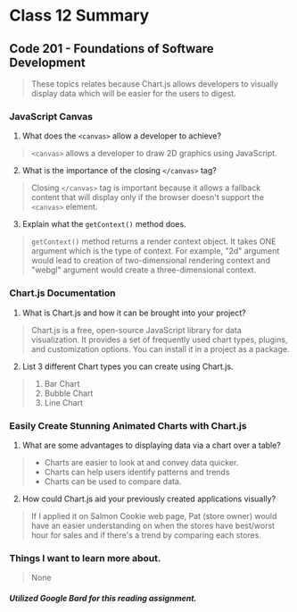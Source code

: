 # Class 12 Summary
## Code 201 - Foundations of Software Development

>  These topics relates because Chart.js allows developers to visually display data which will be easier for the users to digest.

### JavaScript Canvas
1. What does the `<canvas>` allow a developer to achieve?
> `<canvas>` allows a developer to draw 2D graphics using JavaScript.
2. What is the importance of the closing `</canvas>` tag?
> Closing `</canvas>` tag is important because it allows a fallback content that will display only if the browser doesn't support the `<canvas>` element.
3. Explain what the `getContext()` method does.
> `getContext()` method returns a render context object. It takes ONE argument which is the type of context. For example, "2d" argument would lead to creation of two-dimensional rendering context and "webgl" argument would create a three-dimensional context.

### Chart.js Documentation
1. What is Chart.js and how it can be brought into your project?
> Chart.js is a free, open-source JavaScript library for data visualization. It provides a set of frequently used chart types, plugins, and customization options. You can install it in a project as a package.
2. List 3 different Chart types you can create using Chart.js.
> 1. Bar Chart
> 2. Bubble Chart
> 3. Line Chart

### Easily Create Stunning Animated Charts with Chart.js
1. What are some advantages to displaying data via a chart over a table?
> * Charts are easier to look at and convey data quicker.
> * Charts can help users identify patterns and trends
> * Charts can be used to compare data.
2. How could Chart.js aid your previously created applications visually?
> If I applied it on Salmon Cookie web page, Pat (store owner) would have an easier understanding on when the stores have best/worst hour for sales and if there's a trend by comparing each stores.

### Things I want to learn more about.
> None

##### Utilized Google Bard for this reading assignment.
